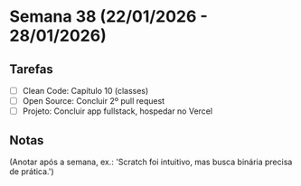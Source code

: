 # Semana 38 (22/01/2026 - 28/01/2026)

## Tarefas
- [ ] Clean Code: Capítulo 10 (classes)
- [ ] Open Source: Concluir 2º pull request
- [ ] Projeto: Concluir app fullstack, hospedar no Vercel

## Notas
(Anotar após a semana, ex.: 'Scratch foi intuitivo, mas busca binária precisa de prática.')